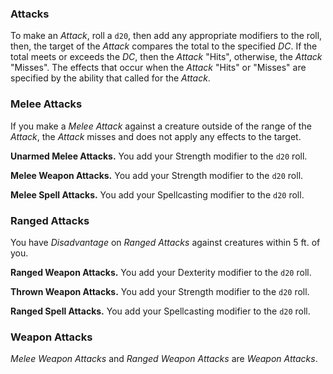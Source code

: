### Attacks

To make an *Attack*, roll a `d20`, then add any appropriate modifiers to the roll, then, the target of the *Attack* compares the total to the specified *DC*. If the total meets or exceeds the *DC*, then the *Attack* "Hits", otherwise, the *Attack* "Misses". The effects that occur when the *Attack* "Hits" or "Misses" are specified by the ability that called for the *Attack*.

### Melee Attacks

If you make a *Melee Attack* against a creature outside of the range of the *Attack*, the *Attack* misses and does not apply any effects to the target.

**Unarmed Melee Attacks.** You add your Strength modifier to the `d20` roll.

**Melee Weapon Attacks.** You add your Strength modifier to the `d20` roll.

**Melee Spell Attacks.** You add your Spellcasting modifier to the `d20` roll.

### Ranged Attacks

You have *Disadvantage* on *Ranged Attacks* against creatures within 5 ft. of you.

**Ranged Weapon Attacks.** You add your Dexterity modifier to the `d20` roll.

**Thrown Weapon Attacks.** You add your Strength modifier to the `d20` roll.

**Ranged Spell Attacks.** You add your Spellcasting modifier to the `d20` roll.

### Weapon Attacks

*Melee Weapon Attacks* and *Ranged Weapon Attacks* are *Weapon Attacks*.
